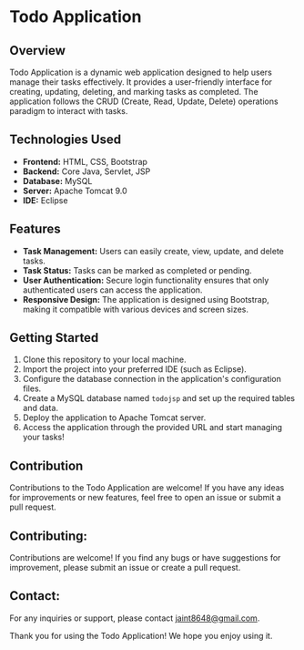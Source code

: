 # Todo Application

## Overview
Todo Application is a dynamic web application designed to help users manage their tasks effectively. It provides a user-friendly interface for creating, updating, deleting, and marking tasks as completed. The application follows the CRUD (Create, Read, Update, Delete) operations paradigm to interact with tasks.

## Technologies Used
- **Frontend:** HTML, CSS, Bootstrap
- **Backend:** Core Java, Servlet, JSP
- **Database:** MySQL
- **Server:** Apache Tomcat 9.0
- **IDE:** Eclipse

## Features
- **Task Management:** Users can easily create, view, update, and delete tasks.
- **Task Status:** Tasks can be marked as completed or pending.
- **User Authentication:** Secure login functionality ensures that only authenticated users can access the application.
- **Responsive Design:** The application is designed using Bootstrap, making it compatible with various devices and screen sizes.

## Getting Started
1. Clone this repository to your local machine.
2. Import the project into your preferred IDE (such as Eclipse).
3. Configure the database connection in the application's configuration files.
4. Create a MySQL database named `todojsp` and set up the required tables and data.
5. Deploy the application to Apache Tomcat server.
6. Access the application through the provided URL and start managing your tasks!

## Contribution
Contributions to the Todo Application are welcome! If you have any ideas for improvements or new features, feel free to open an issue or submit a pull request.

## Contributing:

Contributions are welcome! If you find any bugs or have suggestions for improvement, please submit an issue or create a pull request.

## Contact:

For any inquiries or support, please contact jaint8648@gmail.com.

Thank you for using the Todo Application! We hope you enjoy using it.
